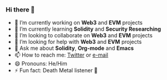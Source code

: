 ### Hi there 👋

- 🔭 I’m currently working on **Web3** and **EVM** projects
- 🌱 I’m currently learning **Solidity** and **Security Researching**
- 👯 I’m looking to collaborate on **Web3** and **EVM** projects
- 🤔 I’m looking for help with **Web3** and **EVM** projects
- 💬 Ask me about **Solidity**, **Org-mode** and **Emacs**
- 📫 How to reach me: [Twitter](https://twitter.com/gabr1sr) or [e-mail](mailto:gabr1sr@proton.me)
- 😄 Pronouns: He/Him
- ⚡ Fun fact: Death Metal listener 🤟
<!--
**gabr1sr/gabr1sr** is a ✨ _special_ ✨ repository because its `README.md` (this file) appears on your GitHub profile.

Here are some ideas to get you started:

- 🔭 I’m currently working on ...
- 🌱 I’m currently learning ...
- 👯 I’m looking to collaborate on ...
- 🤔 I’m looking for help with ...
- 💬 Ask me about ...
- 📫 How to reach me: ...
- 😄 Pronouns: ...
- ⚡ Fun fact: ...
-->
